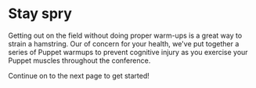 # Stay spry

Getting out on the field without doing proper warm-ups is a great way to strain
a hamstring. Our of concern for your health, we've put together a series of
Puppet warmups to prevent cognitive injury as you exercise your Puppet muscles
throughout the conference.

Continue on to the next page to get started!
